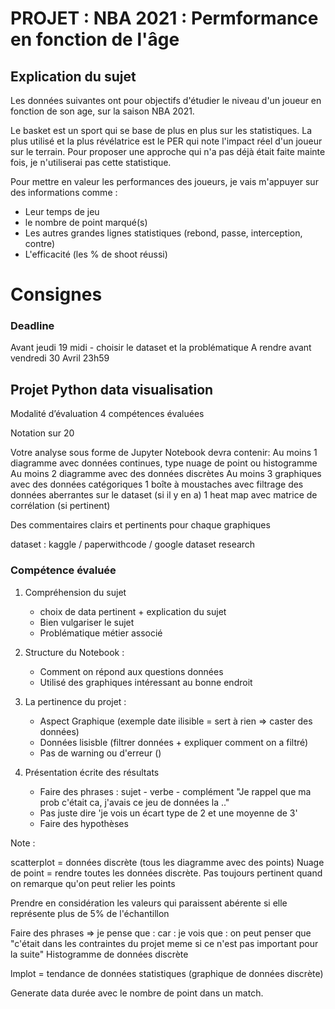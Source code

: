 # PROJET : NBA 2021 : Permformance en fonction de l'âge

## Explication du sujet

Les données suivantes ont pour objectifs d'étudier le niveau d'un joueur en fonction de son age, sur la saison NBA 2021.


Le basket est un sport qui se base de plus en plus sur les statistiques. La plus utilisé et la plus révélatrice est le PER qui note l'impact réel d'un joueur sur le terrain. Pour proposer une approche qui n'a pas déjà était faite mainte fois, je n'utiliserai pas cette statistique. 

Pour mettre en valeur les performances des joueurs, je vais m'appuyer sur des informations comme :
- Leur temps de jeu
- le nombre de point marqué(s)
- Les autres grandes lignes statistiques (rebond, passe, interception, contre)
- L'efficacité (les % de shoot réussi)




# Consignes 

### Deadline 

Avant jeudi 19 midi - choisir le dataset et la problématique
A rendre avant vendredi 30 Avril 23h59

## Projet Python data visualisation 

Modalité d’évaluation 
4 compétences évaluées 

Notation sur 20 


Votre analyse sous forme de Jupyter Notebook devra contenir:
Au moins 1 diagramme avec données continues, type nuage de point ou histogramme
Au moins 2 diagramme avec des données discrètes
Au moins 3 graphiques avec des données catégoriques
1 boîte à moustaches avec filtrage des données aberrantes sur le dataset (si il y en a)
1 heat map avec matrice de corrélation (si pertinent)

Des commentaires clairs et pertinents pour chaque graphiques 

dataset : kaggle / paperwithcode / google dataset research


### Compétence évaluée

1) Compréhension du sujet
    - choix de data pertinent + explication du sujet
    - Bien vulgariser le sujet
    - Problématique métier associé
    
2) Structure du Notebook :
    - Comment on répond aux questions données
    - Utilisé des graphiques intéressant au bonne endroit

3) La pertinence du projet :
    - Aspect Graphique (exemple date ilisible = sert à rien => caster des données) 
    - Données lisisble (filtrer données + expliquer comment on a filtré)
    - Pas de warning ou d'erreur ()
    
4) Présentation écrite des résultats
    - Faire des phrases : sujet - verbe - complément
        "Je rappel que ma prob c'était ca, j'avais ce jeu de données la .."
    - Pas juste dire 'je vois un écart type de 2 et une moyenne de 3'
    - Faire des hypothèses

Note :

scatterplot = données discrète (tous les diagramme avec des points)
Nuage de point = rendre toutes les données discrète. Pas toujours pertinent quand on remarque qu'on peut relier les points

Prendre en considération les valeurs qui paraissent abérente si elle représente plus de 5% de l'échantillon

Faire des phrases => je pense que : car : je vois que : on peut penser que 
"c'était dans les contraintes du projet meme si ce n'est pas important pour la suite"
Histogramme de données discrète

lmplot = tendance de données statistiques (graphique de données discrète)


Generate data
durée avec le nombre de point dans un match.